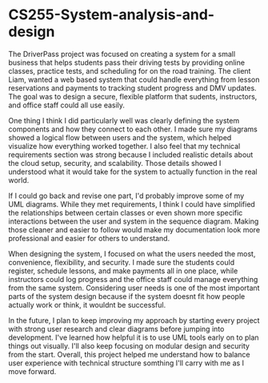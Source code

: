 # CS255-System-analysis-and-design
The DriverPass project was focused on creating a system for a small business that helps students pass their driving tests by providing online classes, practice tests, and scheduling for on the road training. The client Liam, wanted a web based system that could handle everything from lesson reservations and payments to tracking student progress and DMV updates. The goal was to design a secure, flexible platform that sudents, instructors, and office staff could all use easily.

One thing I think I did particularly well was clearly defining the system components and how they connect to each other. I made sure my diagrams showed a logical flow between users and the system, which helped visualize how everything worked together. I also feel that my technical requirements section was strong because I included realistic details about the cloud setup, security, and scalability. Those details showed I understood what it would take for the system to actually function in the real world.

If I could go back and revise one part, I'd probably improve some of my UML diagrams. While they met requirements, I think I could have simplified the relationships between certain classes or even shown more specific interactions between the user and system in the sequence diagram. Making those cleaner and easier to follow would make my documentation look more professional and easier for others to understand.

When designing the system, I focused on what the users needed the most, convenience, flexibility, and security. I made sure the students could register, schedule lessons, and make payments all in one place, while instructors could log progress and the office staff could manage everything from the same system. Considering user needs is one of the most important parts of the system design because if the system doesnt fit how people actually work or think, it wouldnt be successful.

In the future, I plan to keep improving my approach by starting every project with strong user research and clear diagrams before jumping into development. I've learned how helpful it is to use UML tools early on to plan things out visually. I'll also keep focusing on modular design and security from the start. Overall, this project helped me understand how to balance user experience with technical structure somthing I'll carry with me as I move forward.
